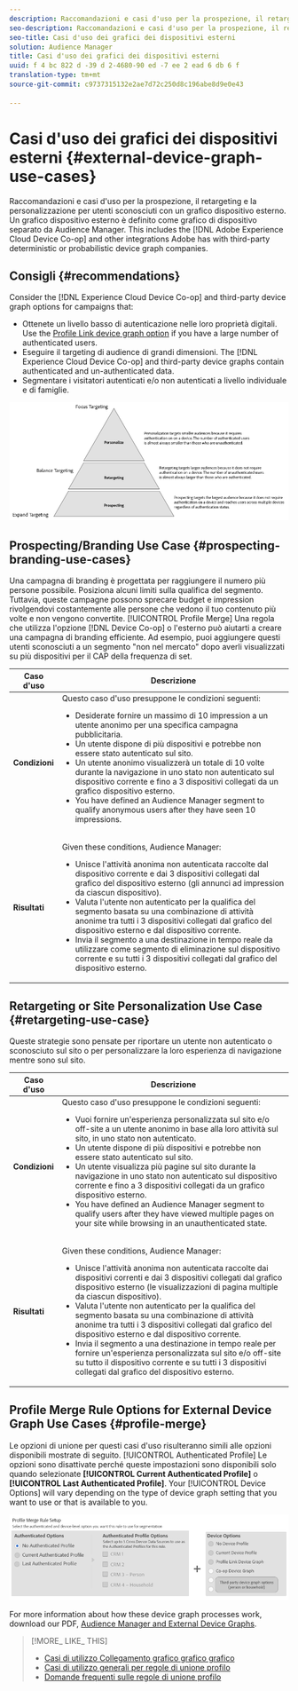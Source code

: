 ```yaml
---
description: Raccomandazioni e casi d'uso per la prospezione, il retargeting e la personalizzazione per utenti sconosciuti con un grafico dispositivo esterno. Un grafico dispositivo esterno è definito come grafico di dispositivo separato da Audience Manager. Ciò include Adobe Experience Cloud Device Co-op e altre integrazioni di Adobe con società di grafici per dispositivi deterministici o probabilistici di terze parti.
seo-description: Raccomandazioni e casi d'uso per la prospezione, il retargeting e la personalizzazione per utenti sconosciuti con un grafico dispositivo esterno. Un grafico dispositivo esterno è definito come grafico di dispositivo separato da Audience Manager. Ciò include Adobe Experience Cloud Device Co-op e altre integrazioni di Adobe con società di grafici per dispositivi deterministici o probabilistici di terze parti.
seo-title: Casi d'uso dei grafici dei dispositivi esterni
solution: Audience Manager
title: Casi d'uso dei grafici dei dispositivi esterni
uuid: f 4 bc 822 d -39 d 2-4680-90 ed -7 ee 2 ead 6 db 6 f
translation-type: tm+mt
source-git-commit: c9737315132e2ae7d72c250d8c196abe8d9e0e43

---
```



# Casi d'uso dei grafici dei dispositivi esterni {#external-device-graph-use-cases}

Raccomandazioni e casi d'uso per la prospezione, il retargeting e la personalizzazione per utenti sconosciuti con un grafico dispositivo esterno. Un grafico dispositivo esterno è definito come grafico di dispositivo separato da Audience Manager. This includes the [!DNL Adobe Experience Cloud Device Co-op] and other integrations Adobe has with third-party deterministic or probabilistic device graph companies.

## Consigli {#recommendations}

Consider the [!DNL Experience Cloud Device Co-op] and third-party device graph options for campaigns that:

* Ottenete un livello basso di autenticazione nelle loro proprietà digitali. Use the [Profile Link device graph option](../../features/profile-merge-rules/merge-rule-definitions.md#device-options) if you have a large number of authenticated users.
* Eseguire il targeting di audience di grandi dimensioni. The [!DNL Experience Cloud Device Co-op] and third-party device graphs contain authenticated and un-authenticated data.
* Segmentare i visitatori autenticati e/o non autenticati a livello individuale e di famiglie.

![](assets/merge-rule-triangle1.png)

## Prospecting/Branding Use Case {#prospecting-branding-use-cases}

Una campagna di branding è progettata per raggiungere il numero più persone possibile. Posiziona alcuni limiti sulla qualifica del segmento. Tuttavia, queste campagne possono sprecare budget e impression rivolgendovi costantemente alle persone che vedono il tuo contenuto più volte e non vengono convertite. [!UICONTROL Profile Merge] Una regola che utilizza l'opzione [!DNL Device Co-op] o l'esterno può aiutarti a creare una campagna di branding efficiente. Ad esempio, puoi aggiungere questi utenti sconosciuti a un segmento "non nel mercato" dopo averli visualizzati su più dispositivi per il CAP della frequenza di set.

<table id="table_00F6EED172574E80A38CADA8A92A23B1"> 
 <thead> 
  <tr> 
   <th colname="col1" class="entry"> Caso d'uso </th> 
   <th colname="col2" class="entry"> Descrizione </th> 
  </tr> 
 </thead>
 <tbody> 
  <tr> 
   <td colname="col1"> <p> <b>Condizioni</b> </p> </td> 
   <td colname="col2">Questo caso d'uso presuppone le condizioni seguenti: <p> 
     <ul id="ul_F5CA7EE525774F7EBA5FBB5F94E4EDC8"> 
      <li id="li_81AE304924724146A24FAB5B6533AD8E">Desiderate fornire un massimo di 10 impression a un utente anonimo per una specifica campagna pubblicitaria. </li> 
      <li id="li_E371F989735245B0B82433DE240D56D0">Un utente dispone di più dispositivi e potrebbe non essere stato autenticato sul sito. </li> 
      <li id="li_9231ABE15CA249E6B79D8BF0E511FD33">Un utente anonimo visualizzerà un totale di 10 volte durante la navigazione in uno stato non autenticato sul dispositivo corrente e fino a 3 dispositivi collegati da un grafico dispositivo esterno. </li> 
      <li id="li_8C276C07019C49EFA3A0D0D54CF73C31">You have defined an <span class="keyword"> Audience Manager</span> segment to qualify anonymous users after they have seen 10 impressions. </li> 
     </ul> </p> </td> 
  </tr> 
  <tr> 
   <td colname="col1"> <p> <b>Risultati</b> </p> </td> 
   <td colname="col2"> <p>Given these conditions, <span class="keyword"> Audience Manager</span>: </p> <p> 
     <ul id="ul_8E988B1005324526BC6DC6637BBACCFB"> 
      <li id="li_C9DD546754914BACB8F4C92C7D4ED70E">Unisce l'attività anonima non autenticata raccolte dal dispositivo corrente e dai 3 dispositivi collegati dal grafico del dispositivo esterno (gli annunci ad impression da ciascun dispositivo). </li> 
      <li id="li_FB55CB9116074525BA30FF062D1136AE">Valuta l'utente non autenticato per la qualifica del segmento basata su una combinazione di attività anonime tra tutti i 3 dispositivi collegati dal grafico del dispositivo esterno e dal dispositivo corrente. </li> 
      <li id="li_B28EB32F718145A7ABBDAC0AF75E2AFC">Invia il segmento a una destinazione in tempo reale da utilizzare come segmento di eliminazione sul dispositivo corrente e su tutti i 3 dispositivi collegati dal grafico del dispositivo esterno. </li> 
     </ul> </p> </td> 
  </tr> 
 </tbody> 
</table>

## Retargeting or Site Personalization Use Case {#retargeting-use-case}

Queste strategie sono pensate per riportare un utente non autenticato o sconosciuto sul sito o per personalizzare la loro esperienza di navigazione mentre sono sul sito.

<table id="table_0EE2052AA3E744B3B76036FC06B5A453"> 
 <thead> 
  <tr> 
   <th colname="col1" class="entry"> Caso d'uso </th> 
   <th colname="col2" class="entry"> Descrizione </th> 
  </tr> 
 </thead>
 <tbody> 
  <tr> 
   <td colname="col1"> <p> <b>Condizioni</b> </p> </td> 
   <td colname="col2">Questo caso d'uso presuppone le condizioni seguenti: <p> 
     <ul id="ul_FD0B869B4AF3453FAEC9BA3A45ABF039"> 
      <li id="li_8E30BAED42E94AB3B81FCB1C7464E5FC">Vuoi fornire un'esperienza personalizzata sul sito e/o off-site a un utente anonimo in base alla loro attività sul sito, in uno stato non autenticato. </li> 
      <li id="li_3DBE53BA94324F1BA1C52A37AD4E426C">Un utente dispone di più dispositivi e potrebbe non essere stato autenticato sul sito. </li> 
      <li id="li_F867AFBDC1A54CD6A68AB0EC196E27C9">Un utente visualizza più pagine sul sito durante la navigazione in uno stato non autenticato sul dispositivo corrente e fino a 3 dispositivi collegati da un grafico dispositivo esterno. </li> 
      <li id="li_7E35D77949CE4E69BD51655AA4C40BEE">You have defined an <span class="keyword"> Audience Manager</span> segment to qualify users after they have viewed multiple pages on your site while browsing in an unauthenticated state. </li> 
     </ul> </p> </td> 
  </tr> 
  <tr> 
   <td colname="col1"> <p> <b>Risultati</b> </p> </td> 
   <td colname="col2"> <p>Given these conditions, <span class="wintitle"> Audience Manager</span>: </p> <p> 
     <ul id="ul_301339426B0643B295DC5B17E1939CFB"> 
      <li id="li_7E8BC3B179804F4A929497DE81E76911">Unisce l'attività anonima non autenticata raccolte dai dispositivi correnti e dai 3 dispositivi collegati dal grafico dispositivo esterno (le visualizzazioni di pagina multiple da ciascun dispositivo). </li> 
      <li id="li_803EFD58AA124A5BBC8279C4DC695544">Valuta l'utente non autenticato per la qualifica del segmento basata su una combinazione di attività anonime tra tutti i 3 dispositivi collegati dal grafico del dispositivo esterno e dal dispositivo corrente. </li> 
      <li id="li_98D749268CC5456CBC9CF3BF5EB91BA8">Invia il segmento a una destinazione in tempo reale per fornire un'esperienza personalizzata sul sito e/o off-site su tutto il dispositivo corrente e su tutti i 3 dispositivi collegati dal grafico del dispositivo esterno. </li>
     </ul> </p> </td>
  </tr>
 </tbody>
</table>

## Profile Merge Rule Options for External Device Graph Use Cases {#profile-merge}

Le opzioni di unione per questi casi d'uso risulteranno simili alle opzioni disponibili mostrate di seguito. [!UICONTROL Authenticated Profile] Le opzioni sono disattivate perché queste impostazioni sono disponibili solo quando selezionate **[!UICONTROL Current Authenticated Profile]** o **[!UICONTROL Last Authenticated Profile]**. Your [!UICONTROL Device Options] will vary depending on the type of device graph setting that you want to use or that is available to you.

![](assets/merge-rules-external.png)

For more information about how these device graph processes work, download our PDF, [Audience Manager and External Device Graphs](https://marketing.adobe.com/resources/help/en_US/aam/downloads/AAM_Device_Graphs.pdf).

>[!MORE_ LIKE_ THIS]
>
>* [Casi di utilizzo Collegamento grafico grafico grafico](../../features/profile-merge-rules/profile-link-use-case.md)
>* [Casi di utilizzo generali per regole di unione profilo](../../features/profile-merge-rules/merge-rule-targeting-options.md)
>* [Domande frequenti sulle regole di unione profilo](../../faq/faq-profile-merge.md)

